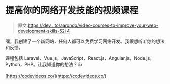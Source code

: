 # 提高你的网络开发技能的视频课程

> 原文:[https://dev . to/aarondo/video-courses-to-improve-your-web-development-skills-52i 4](https://dev.to/aarondo/video-courses-to-improve-your-web-development-skills-52i4)

嘿，我创建了一个新网站，任何人都可以免费学习网络开发。我很想听听你的想法和反馈。

课程包括 Laravel，Vue.js，JavaScript，React.js，Angular.js，Node.js，Python，PHP。让我知道你的想法？👍

[https://codevideos.co/](https://codevideos.co/)